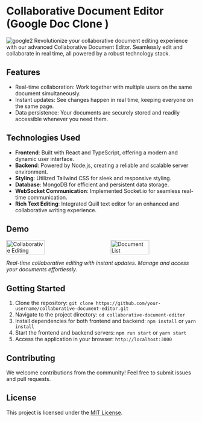 # Collaborative Document Editor (Google Doc Clone )
![google2](https://github.com/labyh123456/FullStack-GoogleDoc/assets/109628645/c2e1345f-f37c-4e16-a50b-7cca7c330a6d)
Revolutionize your collaborative document editing experience with our advanced Collaborative Document Editor. Seamlessly edit and collaborate in real time, all powered by a robust technology stack.
## Features

- Real-time collaboration: Work together with multiple users on the same document simultaneously.
- Instant updates: See changes happen in real time, keeping everyone on the same page.
- Data persistence: Your documents are securely stored and readily accessible whenever you need them.

## Technologies Used

- **Frontend**: Built with React and TypeScript, offering a modern and dynamic user interface.
- **Backend**: Powered by Node.js, creating a reliable and scalable server environment.
- **Styling**: Utilized Tailwind CSS for sleek and responsive styling.
- **Database**: MongoDB for efficient and persistent data storage.
- **WebSocket Communication**: Implemented Socket.io for seamless real-time communication.
- **Rich Text Editing**: Integrated Quill text editor for an enhanced and collaborative writing experience.

## Demo

<div style="display: flex; justify-content: space-between;">
  <img src="https://github.com/labyh123456/FullStack-GoogleDoc/assets/109628645/baf131e5-a9f3-4754-8144-782e61edf817" alt="Collaborative Editing" width="45%">
  <img src="https://github.com/labyh123456/FullStack-GoogleDoc/assets/109628645/1c47bef9-f09f-4492-b9ca-596e9afaa7d3" alt="Document List" width="45%">
</div>
<!-- Replace with your screenshot images and adjust the width values as needed -->

*Real-time collaborative editing with instant updates. Manage and access your documents effortlessly.*

## Getting Started
1. Clone the repository: `git clone https://github.com/your-username/collaborative-document-editor.git`
2. Navigate to the project directory: `cd collaborative-document-editor`
3. Install dependencies for both frontend and backend: `npm install` or `yarn install`
4. Start the frontend and backend servers: `npm run start` or `yarn start`
5. Access the application in your browser: `http://localhost:3000`

## Contributing

We welcome contributions from the community! Feel free to submit issues and pull requests.

## License

This project is licensed under the [MIT License](LICENSE).
